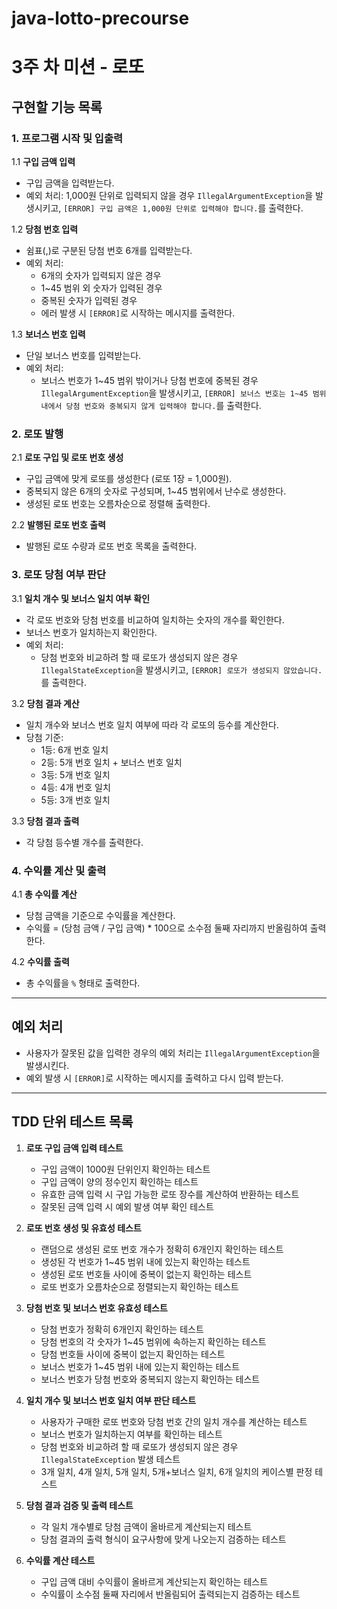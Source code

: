 # java-lotto-precourse

# 3주 차 미션 - 로또

## 구현할 기능 목록

### 1. 프로그램 시작 및 입출력

1.1 **구입 금액 입력**

- 구입 금액을 입력받는다.
- 예외 처리: 1,000원 단위로 입력되지 않을 경우 `IllegalArgumentException`을 발생시키고, `[ERROR] 구입 금액은 1,000원 단위로 입력해야 합니다.`를 출력한다.

1.2 **당첨 번호 입력**

- 쉼표(,)로 구분된 당첨 번호 6개를 입력받는다.
- 예외 처리:
    - 6개의 숫자가 입력되지 않은 경우
    - 1~45 범위 외 숫자가 입력된 경우
    - 중복된 숫자가 입력된 경우
    - 에러 발생 시 `[ERROR]`로 시작하는 메시지를 출력한다.

1.3 **보너스 번호 입력**

- 단일 보너스 번호를 입력받는다.
- 예외 처리:
    - 보너스 번호가 1~45 범위 밖이거나 당첨 번호에 중복된 경우 `IllegalArgumentException`을 발생시키고, `[ERROR] 보너스 번호는 1~45 범위 내에서 당첨 번호와 중복되지 않게 입력해야 합니다.`를 출력한다.

### 2. 로또 발행

2.1 **로또 구입 및 로또 번호 생성**

- 구입 금액에 맞게 로또를 생성한다 (로또 1장 = 1,000원).
- 중복되지 않은 6개의 숫자로 구성되며, 1~45 범위에서 난수로 생성한다.
- 생성된 로또 번호는 오름차순으로 정렬해 출력한다.

2.2 **발행된 로또 번호 출력**

- 발행된 로또 수량과 로또 번호 목록을 출력한다.

### 3. 로또 당첨 여부 판단

3.1 **일치 개수 및 보너스 일치 여부 확인**

- 각 로또 번호와 당첨 번호를 비교하여 일치하는 숫자의 개수를 확인한다.
- 보너스 번호가 일치하는지 확인한다.
- 예외 처리:
    - 당첨 번호와 비교하려 할 때 로또가 생성되지 않은 경우 `IllegalStateException`을 발생시키고, `[ERROR] 로또가 생성되지 않았습니다.`를 출력한다.

3.2 **당첨 결과 계산**

- 일치 개수와 보너스 번호 일치 여부에 따라 각 로또의 등수를 계산한다.
- 당첨 기준:
    - 1등: 6개 번호 일치
    - 2등: 5개 번호 일치 + 보너스 번호 일치
    - 3등: 5개 번호 일치
    - 4등: 4개 번호 일치
    - 5등: 3개 번호 일치

3.3 **당첨 결과 출력**

- 각 당첨 등수별 개수를 출력한다.

### 4. 수익률 계산 및 출력

4.1 **총 수익률 계산**

- 당첨 금액을 기준으로 수익률을 계산한다.
- 수익률 = (당첨 금액 / 구입 금액) * 100으로 소수점 둘째 자리까지 반올림하여 출력한다.

4.2 **수익률 출력**

- 총 수익률을 `%` 형태로 출력한다.

---

## 예외 처리

- 사용자가 잘못된 값을 입력한 경우의 예외 처리는 `IllegalArgumentException`을 발생시킨다.
- 예외 발생 시 `[ERROR]`로 시작하는 메시지를 출력하고 다시 입력 받는다.

---

## TDD 단위 테스트 목록

1. **로또 구입 금액 입력 테스트**
    - 구입 금액이 1000원 단위인지 확인하는 테스트
    - 구입 금액이 양의 정수인지 확인하는 테스트
    - 유효한 금액 입력 시 구입 가능한 로또 장수를 계산하여 반환하는 테스트
    - 잘못된 금액 입력 시 예외 발생 여부 확인 테스트


2. **로또 번호 생성 및 유효성 테스트**
    - 랜덤으로 생성된 로또 번호 개수가 정확히 6개인지 확인하는 테스트
    - 생성된 각 번호가 1~45 범위 내에 있는지 확인하는 테스트
    - 생성된 로또 번호들 사이에 중복이 없는지 확인하는 테스트
    - 로또 번호가 오름차순으로 정렬되는지 확인하는 테스트


3. **당첨 번호 및 보너스 번호 유효성 테스트**
    - 당첨 번호가 정확히 6개인지 확인하는 테스트
    - 당첨 번호의 각 숫자가 1~45 범위에 속하는지 확인하는 테스트
    - 당첨 번호들 사이에 중복이 없는지 확인하는 테스트
    - 보너스 번호가 1~45 범위 내에 있는지 확인하는 테스트
    - 보너스 번호가 당첨 번호와 중복되지 않는지 확인하는 테스트


4. **일치 개수 및 보너스 번호 일치 여부 판단 테스트**
    - 사용자가 구매한 로또 번호와 당첨 번호 간의 일치 개수를 계산하는 테스트
    - 보너스 번호가 일치하는지 여부를 확인하는 테스트
    - 당첨 번호와 비교하려 할 때 로또가 생성되지 않은 경우 `IllegalStateException` 발생 테스트
    - 3개 일치, 4개 일치, 5개 일치, 5개+보너스 일치, 6개 일치의 케이스별 판정 테스트


5. **당첨 결과 검증 및 출력 테스트**
    - 각 일치 개수별로 당첨 금액이 올바르게 계산되는지 테스트
    - 당첨 결과의 출력 형식이 요구사항에 맞게 나오는지 검증하는 테스트


6. **수익률 계산 테스트**
    - 구입 금액 대비 수익률이 올바르게 계산되는지 확인하는 테스트
    - 수익률이 소수점 둘째 자리에서 반올림되어 출력되는지 검증하는 테스트